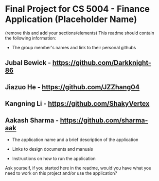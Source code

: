# Final Project for CS 5004 - Finance Application (Placeholder Name)

(remove this and add your sections/elements)
This readme should contain the following information:

* The group member's names and link to their personal githubs

## Jubal Bewick - <https://github.com/Darkknight-86>

## Jiazuo He - <https://github.com/JZZhang04>

## Kangning Li - <https://github.com/ShakyVertex>

## Aakash Sharma - <https://github.com/sharma-aak>

* The application name and a brief description of the application

* Links to design documents and manuals

* Instructions on how to run the application

Ask yourself, if you started here in the readme, would you have what you need to work on this project and/or use the application?

